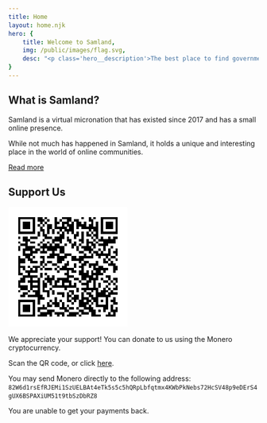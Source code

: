 ```yaml
---
title: Home
layout: home.njk
hero: {
    title: Welcome to Samland,
    img: /public/images/flag.svg,
    desc: "<p class='hero__description'>The best place to find government services and information.</p> <p class='hero__description'><strong>Simpler, clearer, faster</strong></p>"
}
---
```


<div class="govuk-grid-row">
    <div class="govuk-grid-column-full">
        <h2 class="govuk-heading-m">
            What is Samland?
        </h2>
        <p class="govuk-body">
            Samland is a virtual micronation that has existed since 2017 and has a small online presence. 
        </p>
        <p class="govuk-body">
            While not much has happened in Samland, it holds a unique and interesting place in the world of online communities.
        </p>
        <p class="govuk-body">
            <a href="/government/what-is-samland" class="govuk-link">
                Read more
            </a>
        </p>
    </div>
</div>

<div class="govuk-grid-row">
    <div class="govuk-grid-column-two-thirds">
        <h2 class="govuk-heading-m">Support Us</h2>
    </div>
</div>
<div class="govuk-grid-row">
    <div class="govuk-grid-column-one-quarter">
        <p class="govuk-body">
            <img src="/public/images/monero.png">
        </p>
    </div>
    <div class="govuk-grid-column-two-thirds">
        <p class="govuk-body">
            We appreciate your support! You can donate to us using the Monero cryptocurrency.
        </p>
        <p class="govuk-body">
            Scan the QR code, or click <a href="monero:82W6d1rsEfRJEMi1SzUELBAt4eTk5s5c5hQRpLbfqtmx4KWbPkNebs72HcSV48p9eDErS4gUX6BSPAXiUM51t9tbSzDbRZ8" class="govuk-link">here</a>.
        </p>
        <p class="govuk-body" style="word-wrap: break-word;">
            You may send Monero directly to the following address:
            <code>82W6d1rsEfRJEMi1SzUELBAt4eTk5s5c5hQRpLbfqtmx4KWbPkNebs72HcSV48p9eDErS4gUX6BSPAXiUM51t9tbSzDbRZ8</code>
        </p>
        <p class="govuk-body">
            You are unable to get your payments back.
        </p>
    </div>
</div>